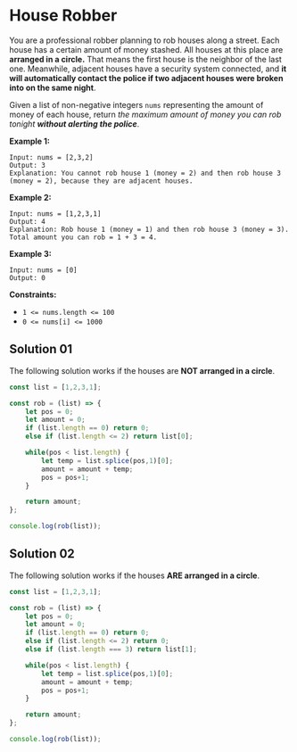 # House Robber

You are a professional robber planning to rob houses along a street. Each house has a certain amount of money stashed. All houses at this place are **arranged in a circle.** That means the first house is the neighbor of the last one. Meanwhile, adjacent houses have a security system connected, and **it will automatically contact the police if two adjacent houses were broken into on the same night**.

Given a list of non-negative integers `nums` representing the amount of money of each house, return *the maximum amount of money you can rob tonight **without alerting the police***.

**Example 1:**

```
Input: nums = [2,3,2]
Output: 3
Explanation: You cannot rob house 1 (money = 2) and then rob house 3 (money = 2), because they are adjacent houses.
```

**Example 2:**

```
Input: nums = [1,2,3,1]
Output: 4
Explanation: Rob house 1 (money = 1) and then rob house 3 (money = 3).
Total amount you can rob = 1 + 3 = 4.
```

**Example 3:**

```
Input: nums = [0]
Output: 0
```

**Constraints:**

- `1 <= nums.length <= 100`
- `0 <= nums[i] <= 1000`



## Solution 01

The following solution works if the houses are **NOT arranged in a circle**.

```javascript
const list = [1,2,3,1];

const rob = (list) => {
    let pos = 0;
    let amount = 0;
    if (list.length == 0) return 0;
    else if (list.length <= 2) return list[0];

    while(pos < list.length) {
        let temp = list.splice(pos,1)[0];
        amount = amount + temp;
        pos = pos+1;
    }

    return amount;
};

console.log(rob(list));

```

## Solution 02

The following solution works if the houses **ARE arranged in a circle**.

```javascript
const list = [1,2,3,1];

const rob = (list) => {
    let pos = 0;
    let amount = 0;
    if (list.length == 0) return 0;
    else if (list.length <= 2) return 0;
    else if (list.length === 3) return list[1];

    while(pos < list.length) {
        let temp = list.splice(pos,1)[0];
        amount = amount + temp;
        pos = pos+1;
    }

    return amount;
};

console.log(rob(list));
```

